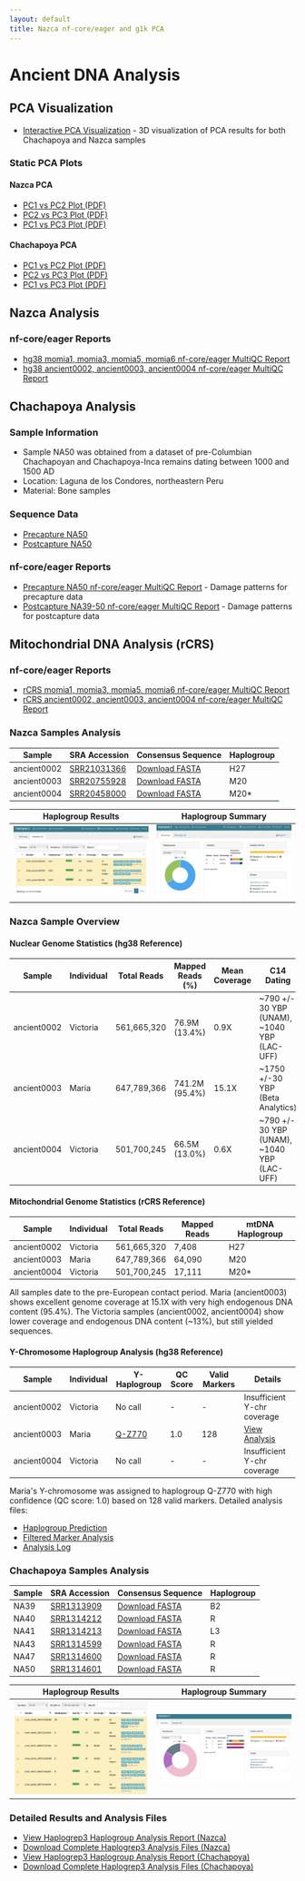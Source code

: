 ```yaml
---
layout: default
title: Nazca nf-core/eager and g1k PCA
---
```


# Ancient DNA Analysis

## PCA Visualization
- [Interactive PCA Visualization](pca_visualization.html) - 3D visualization of PCA results for both Chachapoya and Nazca samples

### Static PCA Plots
#### Nazca PCA
- [PC1 vs PC2 Plot (PDF)](pca_nazca/nazca_pca_plot_PC1_PC2.pdf)
- [PC2 vs PC3 Plot (PDF)](pca_nazca/nazca_pca_plot_PC2_PC3.pdf)
- [PC1 vs PC3 Plot (PDF)](pca_nazca/nazca_pca_plot_PC1_PC3.pdf)

#### Chachapoya PCA
- [PC1 vs PC2 Plot (PDF)](pca_chachapoya/chachapoya_pca_plot_PC1_PC2.pdf)
- [PC2 vs PC3 Plot (PDF)](pca_chachapoya/chachapoya_pca_plot_PC2_PC3.pdf)
- [PC1 vs PC3 Plot (PDF)](pca_chachapoya/chachapoya_pca_plot_PC1_PC3.pdf)

## Nazca Analysis

### nf-core/eager Reports
- [hg38 momia1, momia3, momia5, momia6 nf-core/eager MultiQC Report](eager_hg38_ipn_eager_multiqc/multiqc_report.html#damageprofiler)
- [hg38 ancient0002, ancient0003, ancient0004 nf-core/eager MultiQC Report](eager_hg38_a234_eager_multiqc/multiqc_report.html#damageprofiler)

## Chachapoya Analysis

### Sample Information
- Sample NA50 was obtained from a dataset of pre-Columbian Chachapoyan and Chachapoya-Inca remains dating between 1000 and 1500 AD
- Location: Laguna de los Condores, northeastern Peru
- Material: Bone samples

### Sequence Data
- [Precapture NA50](https://trace.ncbi.nlm.nih.gov/Traces/?view=run_browser&acc=SRR1298755&display=metadata)
- [Postcapture NA50](https://trace.ncbi.nlm.nih.gov/Traces/?view=run_browser&acc=SRR1314601&display=metadata)

### nf-core/eager Reports
- [Precapture NA50 nf-core/eager MultiQC Report](eager_chachapoya_precapture_eager_multiqc/multiqc_report.html#damageprofiler) - Damage patterns for precapture data
- [Postcapture NA39-50 nf-core/eager MultiQC Report](eager_chachapoya_postcapture_eager_multiqc/multiqc_report.html#damageprofiler) - Damage patterns for postcapture data

## Mitochondrial DNA Analysis (rCRS)

### nf-core/eager Reports
- [rCRS momia1, momia3, momia5, momia6 nf-core/eager MultiQC Report](eager_rcrs_ipn_eager_multiqc/multiqc_report.html#damageprofiler)
- [rCRS ancient0002, ancient0003, ancient0004 nf-core/eager MultiQC Report](eager_rcrs_a234_eager_multiqc/multiqc_report.html#damageprofiler)

### Nazca Samples Analysis

| Sample | SRA Accession | Consensus Sequence | Haplogroup |
|--------|---------------|-------------------|------------|
| ancient0002 | [SRR21031366](https://trace.ncbi.nlm.nih.gov/Traces/?view=run_browser&acc=SRR21031366) | [Download FASTA](haplogrep3_rCRS_nazca/ancient0002.fasta.gz) | H27 |
| ancient0003 | [SRR20755928](https://trace.ncbi.nlm.nih.gov/Traces/?view=run_browser&acc=SRR20755928) | [Download FASTA](haplogrep3_rCRS_nazca/ancient0003.fasta.gz) | M20 |
| ancient0004 | [SRR20458000](https://trace.ncbi.nlm.nih.gov/Traces/?view=run_browser&acc=SRR20458000) | [Download FASTA](haplogrep3_rCRS_nazca/ancient0004.fasta.gz) | M20* |

| Haplogroup Results | Haplogroup Summary |
|--------------------|--------------------|
| ![Nazca Haplogroup Results](haplogrep3_rCRS_nazca/nazca_haplogrep_samples.png) | ![Nazca Haplogroup Summary](haplogrep3_rCRS_nazca/nazca_haplogrep_summary.png) |

### Nazca Sample Overview
#### Nuclear Genome Statistics (hg38 Reference)
| Sample      | Individual | Total Reads | Mapped Reads (%) | Mean Coverage | C14 Dating                                 |
|-------------|------------|-------------|------------------|---------------|--------------------------------------------|
| ancient0002 | Victoria   | 561,665,320 | 76.9M (13.4%)    | 0.9X          | ~790 +/- 30 YBP (UNAM), ~1040 YBP (LAC-UFF)|
| ancient0003 | Maria      | 647,789,366 | 741.2M (95.4%)   | 15.1X         | ~1750 +/-30 YBP (Beta Analytics)|
| ancient0004 | Victoria   | 501,700,245 | 66.5M (13.0%)    | 0.6X          | ~790 +/- 30 YBP (UNAM), ~1040 YBP (LAC-UFF)|

#### Mitochondrial Genome Statistics (rCRS Reference) 
| Sample      | Individual | Total Reads | Mapped Reads | mtDNA Haplogroup |
|-------------|------------|-------------|--------------|------------------|
| ancient0002 | Victoria   | 561,665,320 | 7,408        | H27              |
| ancient0003 | Maria      | 647,789,366 | 64,090       | M20              |
| ancient0004 | Victoria   | 501,700,245 | 17,111       | M20*             |

All samples date to the pre-European contact period. Maria (ancient0003) shows excellent genome coverage at 15.1X with very high endogenous DNA content (95.4%). The Victoria samples (ancient0002, ancient0004) show lower coverage and endogenous DNA content (~13%), but still yielded sequences.

#### Y-Chromosome Haplogroup Analysis (hg38 Reference)
| Sample      | Individual | Y-Haplogroup | QC Score | Valid Markers | Details |
|-------------|------------|--------------|-----------|---------------|----------|
| ancient0002 | Victoria   | No call      | -        | -             | Insufficient Y-chr coverage |
| ancient0003 | Maria      | [Q-Z770](https://www.yfull.com/tree/Q-Z770/) | 1.0 | 128 | [View Analysis](ancient0003_yleaf_output/hg_prediction.hg) |
| ancient0004 | Victoria   | No call      | -        | -             | Insufficient Y-chr coverage |

Maria's Y-chromosome was assigned to haplogroup Q-Z770 with high confidence (QC score: 1.0) based on 128 valid markers. Detailed analysis files:
- [Haplogroup Prediction](ancient0003_yleaf_output/hg_prediction.hg)
- [Filtered Marker Analysis](ancient0003_yleaf_output/ancient0003.chrY.filtered/ancient0003.chrY.filtered.out)
- [Analysis Log](ancient0003_yleaf_output/run.log)

### Chachapoya Samples Analysis

| Sample | SRA Accession | Consensus Sequence | Haplogroup |
|--------|---------------|-------------------|------------|
| NA39 | [SRR1313909](https://trace.ncbi.nlm.nih.gov/Traces/?view=run_browser&acc=SRR1313909) | [Download FASTA](haplogrep3_rCRS_chachapoya/NA39_SRR1313909.fasta.gz) | B2 |
| NA40 | [SRR1314212](https://trace.ncbi.nlm.nih.gov/Traces/?view=run_browser&acc=SRR1314212) | [Download FASTA](haplogrep3_rCRS_chachapoya/NA40_SRR1314212.fasta.gz) | R |
| NA41 | [SRR1314213](https://trace.ncbi.nlm.nih.gov/Traces/?view=run_browser&acc=SRR1314213) | [Download FASTA](haplogrep3_rCRS_chachapoya/NA41_SRR1314213.fasta.gz) | L3 |
| NA43 | [SRR1314599](https://trace.ncbi.nlm.nih.gov/Traces/?view=run_browser&acc=SRR1314599) | [Download FASTA](haplogrep3_rCRS_chachapoya/NA43_SRR1314599.fasta.gz) | R |
| NA47 | [SRR1314600](https://trace.ncbi.nlm.nih.gov/Traces/?view=run_browser&acc=SRR1314600) | [Download FASTA](haplogrep3_rCRS_chachapoya/NA47_SRR1314600.fasta.gz) | R |
| NA50 | [SRR1314601](https://trace.ncbi.nlm.nih.gov/Traces/?view=run_browser&acc=SRR1314601) | [Download FASTA](haplogrep3_rCRS_chachapoya/NA50_SRR1314601.fasta.gz) | R |

| Haplogroup Results | Haplogroup Summary |
|--------------------|--------------------|
| ![Chachapoya Haplogroup Results](haplogrep3_rCRS_chachapoya/chachapoya_haplogrep_samples.png) | ![Chachapoya Haplogroup Summary](haplogrep3_rCRS_chachapoya/chachapoya_haplogrep3_summary.png) |

### Detailed Results and Analysis Files
- [View Haplogrep3 Haplogroup Analysis Report (Nazca)](haplogrep3_rCRS_nazca/nazca-haplogrep3/haplogroups.html)
- [Download Complete Haplogrep3 Analysis Files (Nazca)](haplogrep3_rCRS_nazca/nazca-haplogrep3.zip)
- [View Haplogrep3 Haplogroup Analysis Report (Chachapoya)](haplogrep3_rCRS_chachapoya/chachapoya-haplogrep3/haplogroups.html)
- [Download Complete Haplogrep3 Analysis Files (Chachapoya)](haplogrep3_rCRS_chachapoya/chachapoya-haplogrep3.zip)

